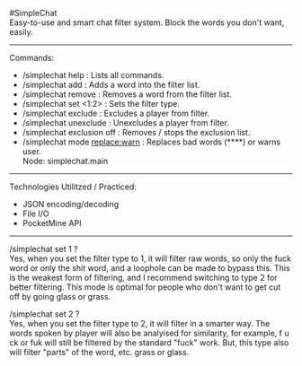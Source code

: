 #SimpleChat  
Easy-to-use and smart chat filter system. Block the words you don't want, easily.  

---

Commands:  
- /simplechat help : Lists all commands.  
- /simplechat add <word> : Adds a word into the filter list.  
- /simplechat remove <word> : Removes a word from the filter list.
- /simplechat set <1:2> : Sets the filter type.  
- /simplechat exclude <player> : Excludes a player from filter.  
- /simplechat unexclude <player> : Unexcludes a player from filter.  
- /simplechat exclusion off : Removes / stops the exclusion list.  
- /simplechat mode <replace:warn> : Replaces bad words (****) or warns user.  
Node: simplechat.main  

---

Technologies Utilitzed / Practiced:
- JSON encoding/decoding  
- File I/O  
- PocketMine API  

---

/simplechat set 1 ?  
Yes, when you set the filter type to 1, it will filter raw words, so only the fuck word or only the shit word, and a loophole can be made to bypass this. This is the weakest form of filtering, and I recommend switching to type 2 for better filtering. This mode is optimal for people who don't want to get cut off by going glass or grass.  

/simplechat set 2 ?  
Yes, when you set the filter type to 2, it will filter in a smarter way. The words spoken by player will also be analyised for similarity, for example, f u ck or fuk will still be filtered by the standard "fuck" work. But, this type also will filter "parts" of the word, etc. grass or glass. 

